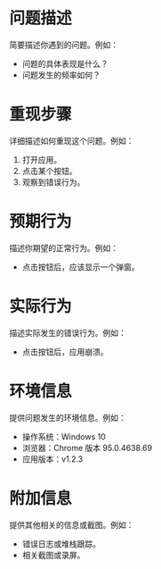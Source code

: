 # 问题描述
简要描述你遇到的问题。例如：
- 问题的具体表现是什么？
- 问题发生的频率如何？

# 重现步骤
详细描述如何重现这个问题。例如：
1. 打开应用。
2. 点击某个按钮。
3. 观察到错误行为。

# 预期行为
描述你期望的正常行为。例如：
- 点击按钮后，应该显示一个弹窗。

# 实际行为
描述实际发生的错误行为。例如：
- 点击按钮后，应用崩溃。

# 环境信息
提供问题发生的环境信息。例如：
- 操作系统：Windows 10
- 浏览器：Chrome 版本 95.0.4638.69
- 应用版本：v1.2.3

# 附加信息
提供其他相关的信息或截图。例如：
- 错误日志或堆栈跟踪。
- 相关截图或录屏。